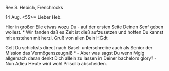 Rev S. Hebich, Frenchrocks

 14 Aug. <55>*
Lieber Heb.

Hier in großer Eile etwas wozu Du - auf der ersten Seite Deinen Senf geben wollest. <Gesuch von Diez um Heiratserlaubnis>* Wir fanden daß es Zeit ist dieß aufzusetzen und hoffen Du kannst mit anstehen
 mit herzl. Gruß von allen
 Dein HGdt

Gelt Du schicksts direct nach Basel: unterschreibe auch als Senior der Mission das Vermögenszeugniß <von Elis Blandford>* - Aber was sagst Du wenn Mglg allgemach daran denkt Dich allein zu lassen in Deiner bachelors glory? - Nun Adieu Heute wird wohl Priscilla abscheiden.

